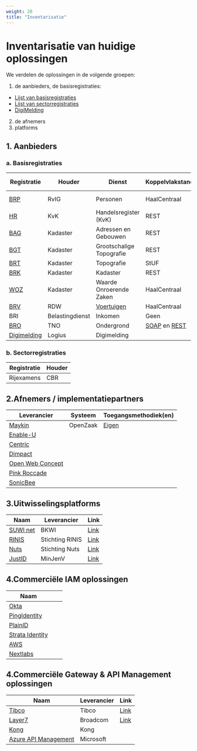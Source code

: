 ```yaml
---
weight: 20
title: "Inventarisatie"
---
```


# Inventarisatie van huidige oplossingen

We verdelen de oplossingen in de volgende groepen:
1. de aanbieders, de basisregistraties:
  - [Lijst van basisregistraties](https://www.digitaleoverheid.nl/overzicht-van-alle-onderwerpen/stelsel-van-basisregistraties/10-basisregistraties/)
  - [Lijst van sectorregistraties](https://www.digitaleoverheid.nl/overzicht-van-alle-onderwerpen/stelsel-van-basisregistraties/sectorregistraties/)
  - [DigiMelding](https://www.logius.nl/domeinen/gegevensuitwisseling/digimelding)
2. de afnemers
3. platforms

## 1. Aanbieders
### a. Basisregistraties

| Registratie                                                                             | Houder          | Dienst                                                                                                     | Koppelvlakstandaard | Methodiek van toegangsverlening | Details                                                      |
|-----------------------------------------------------------------------------------------|-----------------|------------------------------------------------------------------------------------------------------------|---------------------|---------------------------------|--------------------------------------------------------------|
| [BRP](https://www.rvig.nl/basisregistratie-personen)                                    | RvIG            | Personen                                                                                                   | HaalCentraal        | Eigen model en expressietaal    | [Link](/docs/5.architectuur/inventarisatie/registraties/brp) |
| [HR](https://www.kvk.nl/producten-bestellen/kvk-api/)                                   | KvK             | Handelsregister (KvK)                                                                                      | REST                | Open, alleen betaling           | [Link](/docs/5.architectuur/inventarisatie/registraties/kvk) |
| [BAG](https://github.com/lvbag/BAG-API/tree/master)                                     | Kadaster        | Adressen en Gebouwen                                                                                       | REST                | Open                            | [Link](/docs/5.architectuur/inventarisatie/registraties/bag) |
| [BGT](https://www.kadaster.nl/zakelijk/registraties/basisregistraties/bgt)              | Kadaster        | Grootschalige Topografie                                                                                   | REST                | Open                            | [Link](/docs/5.architectuur/inventarisatie/registraties/bgt) |
| [BRT](https://www.kadaster.nl/zakelijk/registraties/basisregistraties/brt)              | Kadaster        | Topografie                                                                                                 | StUF                | Open                            | [Link](/docs/5.architectuur/inventarisatie/registraties/brt) |
| [BRK](https://www.kadaster.nl/zakelijk/registraties/basisregistraties/brk)              | Kadaster        | Kadaster                                                                                                   | REST                | Open                            | [Link](/docs/5.architectuur/inventarisatie/registraties/brk) |
| [WOZ](https://www.kadaster.nl/zakelijk/producten/adressen-en-gebouwen/woz-api-bevragen) | Kadaster        | Waarde Onroerende Zaken                                                                                    | HaalCentraal        | Open                            | [Link](/docs/5.architectuur/inventarisatie/registraties/woz) |
| [BRV](https://www.rdw.nl)                                                               | RDW             | [Voertuigen](https://www.rdw.nl/over-rdw/dienstverlening/betaald-toegang-tot-ongevoelige-kentekengegevens) | HaalCentraal        | ?                               | [Link](/docs/5.architectuur/inventarisatie/registraties/rdw) |
| BRI                                                                                     | Belastingdienst | Inkomen                                                                                                    | Geen                | Geen                            | [Link](/docs/5.architectuur/inventarisatie/registraties/bri) |
| [BRO](https://basisregistratieondergrond.nl/)                                           | TNO             | Ondergrond                                                                                                 | [SOAP](https://basisregistratieondergrond.nl/inhoud-bro/aanleveren-gebruiken/instructies/gegevens-opvragen-via-soap-webservices/) en [REST](https://basisregistratieondergrond.nl/werken-bro/producten-diensten/soap-webservices/rest-api/)        | Open                            |                                                              |
| [Digimelding](https://www.logius.nl/domeinen/gegevensuitwisseling/digimelding)          | Logius     |   Digimelding                                                                               |                                                                                                                                                                                                                                                    |                                 |                                                              |

### b. Sectorregistraties

| Registratie | Houder     |                                                                                          
|-------------|-----------------------------------------------|
| Rijexamens  | CBR            |                                                                                


## 2.Afnemers / implementatiepartners

| Leverancier                                                                                  | Systeem | Toegangsmethodiek(en)   |  
|----------------------------------------------------------------------------------------------|------------|-------------|
| [Maykin](/docs/5.architectuur/inventarisatie/software_leveranciers/maykin)                   |   OpenZaak | [Eigen](https://github.com/open-zaak/open-zaak/blob/d9c14e1257d6ec6751b218b18cdd9eae4b8f9b63/docs/manual/general.rst#api-autorisaties)    |
| [Enable-U](/docs/5.architectuur/inventarisatie/software_leveranciers/enable-u)               |     | |
| [Centric](/docs/5.architectuur/inventarisatie/software_leveranciers/centric)                 |     | |
| [Dimpact](/docs/5.architectuur/inventarisatie/software_leveranciers/dimpact)                 |     | |
| [Open Web Concept](/docs/5.architectuur/inventarisatie/software_leveranciers/openwebconcept) |     | |
| [Pink Roccade](/docs/5.architectuur/inventarisatie/software_leveranciers/pink_roccade)       |     | |
| [SonicBee](/docs/5.architectuur/inventarisatie/software_leveranciers/sonicbee)               |     | |

## 3.Uitwisselingsplatforms

| Naam                                  | Leverancier     | Link                                                          |
|---------------------------------------|-----------------|---------------------------------------------------------------|
| [SUWI net](https://bkwi.nl/producten) | BKWI            | [Link](/docs/5.architectuur/inventarisatie/platforms/suwinet) |   
| [RINIS](https://www.rinis.nl/nl/)     | Stichting RINIS | [Link](/docs/5.architectuur/inventarisatie/platforms/rinis)   |
| [Nuts](https://nuts.nl/)              | Stichting Nuts  | [Link](/docs/5.architectuur/inventarisatie/platforms/nuts)    |
| [JustID](https://www.justid.nl/)            | MinJenV         | [Link](/docs/5.architectuur/inventarisatie/platforms/justid)  |

## 4.Commerciële IAM oplossingen

| Naam  |  |  |
|-------|-------------|--------|
| [Okta](https://www.okta.com/nl)  |         | |   
| [PingIdentity](https://www.pingidentity.com/en.html) |             | |
| [PlainID](https://www.plainid.com/) |             | |
| [Strata Identity](https://www.strata.io/) |             | |
| [AWS](https://aws.amazon.com/verified-permissions/) |             | |
| [Nextlabs](https://www.strata.io/) |             | |

## 4.Commerciële Gateway & API Management oplossingen

| Naam  |Leverancier | Link  |
|-------|-------------|--------|
| [Tibco](https://www.tibco.com/)  |Tibco| [Link](/docs/5.architectuur/inventarisatie/gateways/tibco)  |
| [Layer7](https://www.broadcom.com/products/software/api-management/layer7-api-gateways)  | Broadcom | [Link](/docs/5.architectuur/inventarisatie/gateways/layer7) |
| [Kong](https://konghq.com/) | Kong | |
| [Azure API Management](https://azure.microsoft.com/en-us/products/api-management) | Microsoft| |